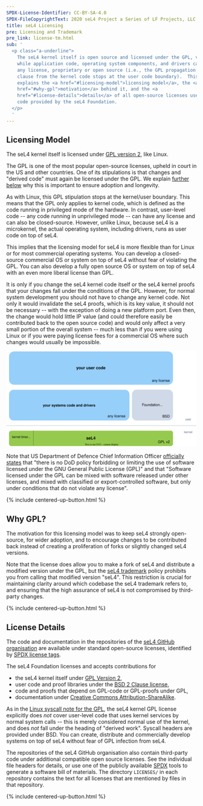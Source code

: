 ```yaml
---
SPDX-License-Identifier: CC-BY-SA-4.0
SPDX-FileCopyrightText: 2020 seL4 Project a Series of LF Projects, LLC.
title: seL4 Licensing
pre: Licensing and Trademark
pre_link: license-tm.html
sub: '
  <p class="a-underline">
    The seL4 kernel itself is open source and licensed under the GPL, version 2,
    while application code, operating system components, and drivers can have
    any license, proprietary or open source (i.e., the GPL propagation
    clause from the kernel code stops at the user code boundary).  This page
    explains the <a href="#licensing-model">licensing model</a>, the <a
    href="#why-gpl">motivation</a> behind it, and the <a
    href="#license-details">details</a> of all open-source licenses used for
    code provided by the seL4 Foundation.
  </p>
  '
---
```


## Licensing Model

The seL4 kernel itself is licensed under [GPL version 2][GPL-2.0-only], like
Linux.

The GPL is one of the most popular open-source licenses, upheld in court in the
US and other countries. One of its stipulations is that changes and "derived
code" must again be licensed under the GPL. We explain <a
href="#why-gpl">further below</a> why this is important to ensure adoption and
longevity.

As with Linux, this GPL stipulation stops at the kernel/user boundary. This
means that the GPL only applies to kernel code, which is defined as the code
running in privileged mode of the hardware. In contrast, user-level code -- any
code running in unprivileged mode -- can have any license and can also be
closed-source. However, unlike Linux, because seL4 is a microkernel, the actual
operating system, including drivers, runs as user code on top of seL4.

This implies that the licensing model for seL4 is more flexible than for Linux
or for most commercial operating systems. You can develop a closed-source
commercial OS or system on top of seL4 without fear of violating the GPL. You
can also develop a fully open source OS or system on top of seL4 with an even
more liberal license than GPL.

It is only if you change the seL4 kernel code itself or the seL4 kernel proofs
that your changes fall under the conditions of the GPL. However, for normal
system development you should not have to change any kernel code. Not only it
would invalidate the seL4 proofs, which is its key value, it should not be
necessary -- with the exception of doing a new platform port. Even then, the
change would hold little IP value (and could therefore easily be contributed
back to the open source code) and would only affect a very small portion of the
overall system -- much less than if you were using Linux or if you were paying
license fees for a commercial OS where such changes would usually be impossible.

<img src="/images/licensing.drawio.svg" class="w-full px-2"
     alt="Diagram with seL4 (GPL) at the bottom,
          system code and drivers (any license) +
          optional foundation frameworks (BSD) in the middle, and
          user-code (any license) at the top.)">


Note that US Department of Defence Chief Information Officer <a
href="https://dodcio.defense.gov/Open-Source-Software-FAQ/">officially
states</a> that "there is no DoD policy forbidding or limiting the use of
software licensed under the GNU General Public License (GPL)" and that "Software
licensed under the GPL can be mixed with software released under other licenses,
and mixed with classified or export-controlled software, but only under
conditions that do not violate any license".



<!-- FIXME: why arrow now aligned with line?? -->
{% include centered-up-button.html %}

## Why GPL?

The motivation for this licensing model was to keep seL4 strongly open-source,
for wider adoption, and to encourage changes to be contributed back instead of
creating a proliferation of forks or slightly changed seL4 versions.

Note that the license does allow you to make a fork of seL4 and distribute a
modified version under the GPL, but the [seL4 trademark] policy prohibits you
from calling that modified version "seL4". This restriction is crucial for
maintaining clarity around which codebase the seL4 trademark refers to, and
ensuring that the high assurance of seL4 is not compromised by third-party
changes.


<!-- FIXME: why arrow now aligned with line?? -->
{% include centered-up-button.html %}

## License Details

The code and documentation in the repositories of the [seL4 GitHub
organisation][seL4-org] are available under standard open-source licenses,
identified by [SPDX license tags][SPDX].

The seL4 Foundation licenses and accepts contributions for

- the seL4 kernel itself under [GPL Version 2][GPL-2.0-only],
- user code and proof libraries under the [BSD 2 Clause license][BSD-2-Clause],
- code and proofs that depend on GPL-code or GPL-proofs under GPL,
- documentation under [Creative Commons Attribution-ShareAlike][CC-BY-SA-4.0].

As in the [Linux syscall note for the GPL][GPL-note], the seL4 kernel GPL
license explicitly does *not* cover user-level code that uses kernel services by
normal system calls -- this is merely considered normal use of the kernel, and
does *not* fall under the heading of "derived work". Syscall headers are
provided under BSD. You can create, distribute and commercially develop systems
on top of seL4 without fear of GPL infection from seL4.

The repositories of the seL4 GitHub organisation also contain third-party code
under additional compatible open source licenses. See the individual file
headers for details, or use one of the publicly available [SPDX] tools to
generate a software bill of materials. The directory `LICENSES/` in each
repository contains the text for all licenses that are mentioned by files in
that repository.


[seL4-org]: https://github.com/seL4/
[GPL-2.0-only]: https://spdx.org/licenses/GPL-2.0-only.html
[BSD-2-Clause]: https://spdx.org/licenses/BSD-2-Clause.html
[CC-BY-SA-4.0]: https://spdx.org/licenses/CC-BY-SA-4.0.html
[SPDX]: https://spdx.org
[GPL-note]: https://spdx.org/licenses/Linux-syscall-note.html
[seL4 trademark]: ./index.html


<!-- FIXME: why arrow now aligned with line?? -->
{% include centered-up-button.html %}